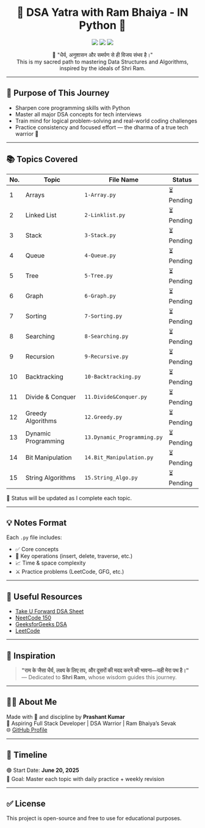 <h1 align="center">🚀 DSA Yatra with Ram Bhaiya - IN Python 🚀</h1>

<p align="center">
  <img src="https://img.shields.io/badge/Language-Python-blue?style=flat-square" />
  <img src="https://img.shields.io/badge/Status-In%20Progress-yellow?style=flat-square" />
  <img src="https://img.shields.io/badge/DSA%20Journey-Inspired%20by%20Shri%20Ram%20💙-green?style=flat-square" />
</p>

<p align="center">
🌿 "धैर्य, अनुशासन और समर्पण से ही विजय संभव है।" <br/>
This is my sacred path to mastering Data Structures and Algorithms, inspired by the ideals of Shri Ram.
</p>

---

## 🧠 Purpose of This Journey

- Sharpen core programming skills with Python
- Master all major DSA concepts for tech interviews
- Train mind for logical problem-solving and real-world coding challenges
- Practice consistency and focused effort — the dharma of a true tech warrior 💪

---

## 📚 Topics Covered

| No. | Topic                | File Name               | Status     |
|-----|----------------------|--------------------------|------------|
| 1   | Arrays               | `1-Array.py`             | ⏳ Pending |
| 2   | Linked List          | `2-Linklist.py`          | ⏳ Pending |
| 3   | Stack                | `3-Stack.py`             | ⏳ Pending |
| 4   | Queue                | `4-Queue.py`             | ⏳ Pending |
| 5   | Tree                 | `5-Tree.py`              | ⏳ Pending |
| 6   | Graph                | `6-Graph.py`             | ⏳ Pending |
| 7   | Sorting              | `7-Sorting.py`           | ⏳ Pending |
| 8   | Searching            | `8-Searching.py`         | ⏳ Pending |
| 9   | Recursion            | `9-Recursive.py`         | ⏳ Pending |
| 10  | Backtracking         | `10-Backtracking.py`     | ⏳ Pending |
| 11  | Divide & Conquer    | `11.Divide&Conquer.py`   | ⏳ Pending |
| 12  | Greedy Algorithms    | `12.Greedy.py`           | ⏳ Pending |
| 13  | Dynamic Programming  | `13.Dynamic_Programming.py` | ⏳ Pending |
| 14  | Bit Manipulation     | `14.Bit_Manipulation.py` | ⏳ Pending |
| 15  | String Algorithms    | `15.String_Algo.py`      | ⏳ Pending |

📝 Status will be updated as I complete each topic.

---

## 💡 Notes Format

Each `.py` file includes:

- ✅ Core concepts
- 🧪 Key operations (insert, delete, traverse, etc.)
- 📈 Time & space complexity
- ⚔️ Practice problems (LeetCode, GFG, etc.)

---

## 🔗 Useful Resources

- [Take U Forward DSA Sheet](https://takeuforward.org/interviews/strivers-sde-sheet-top-coding-interview-problems/)
- [NeetCode 150](https://neetcode.io/)
- [GeeksforGeeks DSA](https://www.geeksforgeeks.org/data-structures/)
- [LeetCode](https://leetcode.com/)

---

## 🙏 Inspiration

> **"राम के जैसा धैर्य, लक्ष्य के लिए तप, और दूसरों की मदद करने की भावना—यही मेरा पथ है।"**  
> — Dedicated to **Shri Ram**, whose wisdom guides this journey.

---

## 🧑‍💻 About Me

Made with 💙 and discipline by **Prashant Kumar**  
📍 Aspiring Full Stack Developer | DSA Warrior | Ram Bhaiya’s Sevak  
🌐 [GitHub Profile](https://github.com/yourusername)

---

## 📅 Timeline

🟢 Start Date: **June 20, 2025**  
🎯 Goal: Master each topic with daily practice + weekly revision

---

## ✅ License

This project is open-source and free to use for educational purposes.

